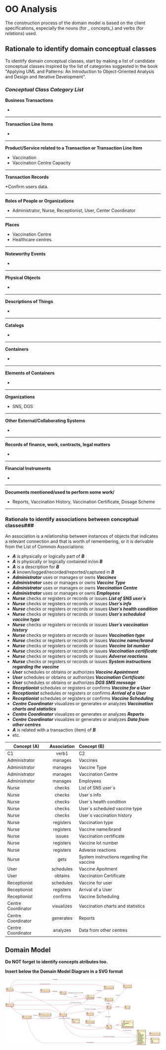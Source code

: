 # OO Analysis #

The construction process of the domain model is based on the client specifications, especially the nouns (for _
concepts_) and verbs (for _relations_) used.

## Rationale to identify domain conceptual classes ##

To identify domain conceptual classes, start by making a list of candidate conceptual classes inspired by the list of
categories suggested in the book "Applying UML and Patterns: An Introduction to Object-Oriented Analysis and Design and
Iterative Development".

### _Conceptual Class Category List_ ###

**Business Transactions**

*

---

**Transaction Line Items**

*

---

**Product/Service related to a Transaction or Transaction Line Item**

* Vaccination
* Vaccination Centre Capacity

---


**Transaction Records**

*Confirm users data.

---  


**Roles of People or Organizations**

* Administrator, Nurse, Receptionist, User, Center Coordinator

---


**Places**

* Vaccination Centre
* Healthcare centres.

---

**Noteworthy Events**

*

---


**Physical Objects**

*

---


**Descriptions of Things**

*

---


**Catalogs**

*

---


**Containers**

*

---


**Elements of Containers**

*

---


**Organizations**

* SNS, DGS

---

**Other External/Collaborating Systems**

*

---


**Records of finance, work, contracts, legal matters**

*

---


**Financial Instruments**

*

---


**Documents mentioned/used to perform some work/**

* Reports, Vaccination History, Vaccination Certificate, Dosage Scheme

---

### **Rationale to identify associations between conceptual classes**###

An association is a relationship between instances of objects that indicates a relevant connection and that is worth of
remembering, or it is derivable from the List of Common Associations:

+ **_A_** is physically or logically part of **_B_**
+ **_A_** is physically or logically contained in/on **_B_**
+ **_A_** is a description for **_B_**
+ **_A_** known/logged/recorded/reported/captured in **_B_**
+ **_Administrator_** uses or manages or owns **_Vaccines_**
+ **_Administrator_** uses or manages or owns **_Vaccine Type_**
+ **_Administrator_** uses or manages or owns **_Vaccination Centre_**
+ **_Administrator_** uses or manages or owns **_Employees_**
+ **_Nurse_** checks or registers or records or issues **_List of SNS user´s_**
+ **_Nurse_** checks or registers or records or issues **_User´s info_**
+ **_Nurse_** checks or registers or records or issues **_User´s health condition_**
+ **_Nurse_** checks or registers or records or issues **_User´s scheduled vaccine type_**
+ **_Nurse_** checks or registers or records or issues **_User´s vaccination history_**
+ **_Nurse_** checks or registers or records or issues **_Vaccination type_**
+ **_Nurse_** checks or registers or records or issues **_Vaccine name/brand_**
+ **_Nurse_** checks or registers or records or issues **_Vaccine lot number_**
+ **_Nurse_** checks or registers or records or issues **_Vaccination certificate_**
+ **_Nurse_** checks or registers or records or issues **_Adverse reactions_**
+ **_Nurse_** checks or registers or records or issues **_System instructions regarding the vaccine_**
+ **_User_** schedules or obtains or authorizes **_Vaccine Apointment_**
+ **_User_** schedules or obtains or authorizes **_Vaccination Certificate_**
+ **_User_** schedules or obtains or authorizes **_DGS SMS message_**
+ **_Receptionist_** schedules or registers or confirms **_Vaccine for a User_**
+ **_Receptionist_** schedules or registers or confirms **_Arrival of a User_**
+ **_Receptionist_** schedules or registers or confirms **_Vaccine Scheduling_**
+ **_Centre Coordinator_** visualizes or generates or analyzes **_Vaccination charts and statistics_**
+ **_Centre Coordinator_** visualizes or generates or analyzes **_Reports_**
+ **_Centre Coordinator_** visualizes or generates or analyzes **_Data from other centres_**
+ **_A_** is related with a transaction (item) of **_B_**
+ etc.

| Concept (A)        | Association | Concept (B)                               |
|--------------------|:-----------:|:------------------------------------------|
| C1                 |    verb1    | C2                                        |
| Administrator      |   manages   | Vaccines                                  |
| Administrator      |   manages   | Vaccine Type                              |
| Administrator      |   manages   | Vaccination Centre                        |
| Administrator      |   manages   | Employees                                 |
| Nurse              |   checks    | List of SNS user´s                        |
| Nurse              |   checks    | User´s info                               |
| Nurse              |   checks    | User´s health condition                   |
| Nurse              |   checks    | User´s scheduled vaccine type             |
| Nurse              |   checks    | User´s vaccination history                |
| Nurse              |  registers  | Vaccination type                          |
| Nurse              |  registers  | Vaccine name/brand                        |
| Nurse              |   issues    | Vaccination certificate                   |
| Nurse              |  registers  | Vaccine lot number                        |
| Nurse              |  registers  | Adverse reactions                         |
| Nurse              |    gets     | System instructions regarding the vaccine |
| User               |  schedules  | Vaccine Apoitment                         |
| User               |   obtains   | Vaccination Certificate                   |
| Receptionist       |  schedules  | Vaccine for user                          |
| Receptionist       |  registers  | Arrival of a User                         |
| Receptionist       |  confirms   | Vaccine Scheduling                        |
| Centre Coordinator | visualizes  | Vaccination charts and statistics         |
| Centre Coordinator |  generates  | Reports                                   |
| Centre Coordinator |  analyzes   | Data from other centres                   |

## Domain Model

**Do NOT forget to identify concepts atributes too.**

**Insert below the Domain Model Diagram in a SVG format**

![DM.svg](DM.svg)



